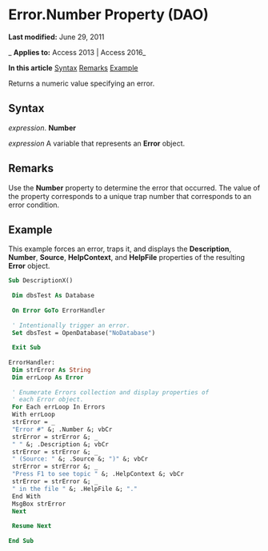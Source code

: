 
# Error.Number Property (DAO)

 **Last modified:** June 29, 2011

 _ **Applies to:** Access 2013 | Access 2016_

 **In this article**
[Syntax](#sectionSection0)
[Remarks](#sectionSection1)
[Example](#sectionSection2)


Returns a numeric value specifying an error.

## Syntax
<a name="sectionSection0"> </a>

 _expression_. **Number**

 _expression_ A variable that represents an **Error** object.


## Remarks
<a name="sectionSection1"> </a>

Use the  **Number** property to determine the error that occurred. The value of the property corresponds to a unique trap number that corresponds to an error condition.


## Example
<a name="sectionSection2"> </a>

This example forces an error, traps it, and displays the  **Description**, **Number**, **Source**, **HelpContext**, and **HelpFile** properties of the resulting **Error** object.


```vb
Sub DescriptionX() 
 
 Dim dbsTest As Database 
 
 On Error GoTo ErrorHandler 
 
 ' Intentionally trigger an error. 
 Set dbsTest = OpenDatabase("NoDatabase") 
 
 Exit Sub 
 
ErrorHandler: 
 Dim strError As String 
 Dim errLoop As Error 
 
 ' Enumerate Errors collection and display properties of 
 ' each Error object. 
 For Each errLoop In Errors 
 With errLoop 
 strError = _ 
 "Error #" &; .Number &; vbCr 
 strError = strError &; _ 
 " " &; .Description &; vbCr 
 strError = strError &; _ 
 " (Source: " &; .Source &; ")" &; vbCr 
 strError = strError &; _ 
 "Press F1 to see topic " &; .HelpContext &; vbCr 
 strError = strError &; _ 
 " in the file " &; .HelpFile &; "." 
 End With 
 MsgBox strError 
 Next 
 
 Resume Next 
 
End Sub
```


